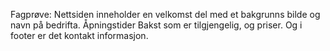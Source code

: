 Fagprøve:
Nettsiden inneholder en velkomst del med et bakgrunns bilde og navn på bedrifta.
Åpningstider
Bakst som er tilgjengelig, og priser.
Og i footer er det kontakt informasjon.